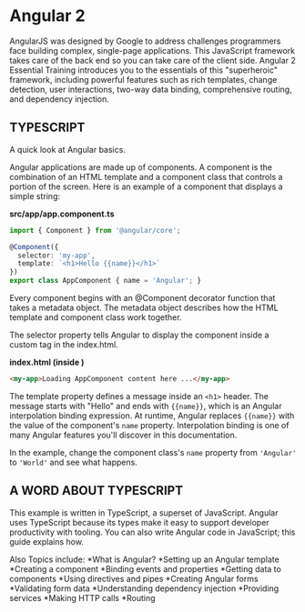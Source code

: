 # Angular 2
AngularJS was designed by Google to address challenges programmers face building complex, single-page applications. This JavaScript framework takes care of the back end so you can take care of the client side. Angular 2 Essential Training introduces you to the essentials of this "superheroic" framework, including powerful features such as rich templates, change detection, user interactions, two-way data binding, comprehensive routing, and dependency injection.

## TYPESCRIPT
A quick look at Angular basics.

Angular applications are made up of components. A component is the combination of an HTML template and a component class that controls a portion of the screen. Here is an example of a component that displays a simple string:

**src/app/app.component.ts**
```TYPESCRIPT
import { Component } from '@angular/core';

@Component({
  selector: 'my-app',
  template: `<h1>Hello {{name}}</h1>`
})
export class AppComponent { name = 'Angular'; }
```
Every component begins with an @Component decorator function that takes a metadata object. The metadata object describes how the HTML template and component class work together.

The selector property tells Angular to display the component inside a custom <my-app> tag in the index.html.

**index.html (inside <body>)**
```html
<my-app>Loading AppComponent content here ...</my-app>
````
The template property defines a message inside an ```<h1>``` header. The message starts with "Hello" and ends with `{{name}}`, which is an Angular interpolation binding expression. At runtime, Angular replaces `{{name}}` with the value of the component's `name` property. Interpolation binding is one of many Angular features you'll discover in this documentation.

In the example, change the component class's `name` property from `'Angular'` to `'World'` and see what happens.

## A WORD ABOUT TYPESCRIPT
This example is written in TypeScript, a superset of JavaScript. Angular uses TypeScript because its types make it easy to support developer productivity with tooling. You can also write Angular code in JavaScript; this guide explains how.

Also Topics include:
*What is Angular?
*Setting up an Angular template
*Creating a component
*Binding events and properties
*Getting data to components
*Using directives and pipes
*Creating Angular forms
*Validating form data
*Understanding dependency injection
*Providing services
*Making HTTP calls
*Routing
